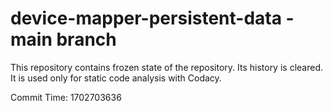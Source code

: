 # device-mapper-persistent-data - main branch

This repository contains frozen state of the repository.
Its history is cleared. It is used only for static code
analysis with Codacy.

Commit Time: 1702703636